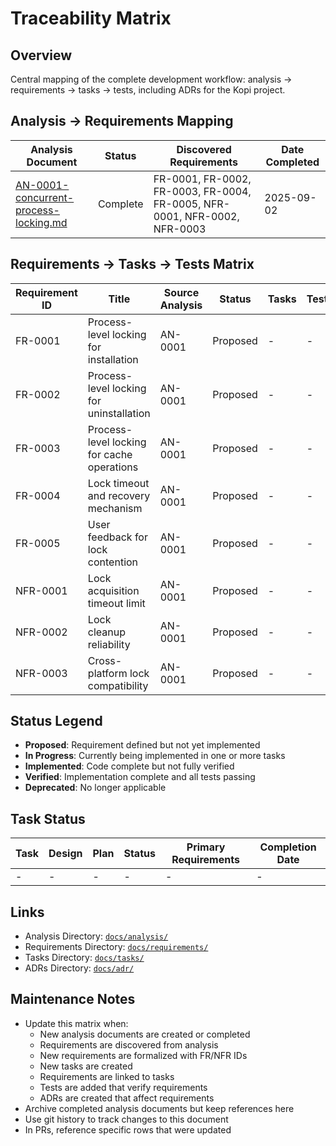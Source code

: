 # Traceability Matrix

## Overview
Central mapping of the complete development workflow: analysis → requirements → tasks → tests, including ADRs for the Kopi project.

## Analysis → Requirements Mapping

| Analysis Document | Status | Discovered Requirements | Date Completed |
|------------------|--------|------------------------|----------------|
| [AN-0001-concurrent-process-locking.md](analysis/AN-0001-concurrent-process-locking.md) | Complete | FR-0001, FR-0002, FR-0003, FR-0004, FR-0005, NFR-0001, NFR-0002, NFR-0003 | 2025-09-02 |

## Requirements → Tasks → Tests Matrix

| Requirement ID | Title | Source Analysis | Status | Tasks | Tests | ADRs | Notes |
|---------------|-------|-----------------|--------|-------|-------|------|-------|
| FR-0001 | Process-level locking for installation | AN-0001 | Proposed | - | - | ADR-0001 | P0 priority |
| FR-0002 | Process-level locking for uninstallation | AN-0001 | Proposed | - | - | ADR-0001 | P0 priority |
| FR-0003 | Process-level locking for cache operations | AN-0001 | Proposed | - | - | ADR-0001 | P0 priority |
| FR-0004 | Lock timeout and recovery mechanism | AN-0001 | Proposed | - | - | ADR-0001 | P0 priority |
| FR-0005 | User feedback for lock contention | AN-0001 | Proposed | - | - | ADR-0001 | P1 priority |
| NFR-0001 | Lock acquisition timeout limit | AN-0001 | Proposed | - | - | ADR-0001 | Performance requirement |
| NFR-0002 | Lock cleanup reliability | AN-0001 | Proposed | - | - | ADR-0001 | Reliability requirement |
| NFR-0003 | Cross-platform lock compatibility | AN-0001 | Proposed | - | - | ADR-0001 | Compatibility requirement |

## Status Legend
- **Proposed**: Requirement defined but not yet implemented
- **In Progress**: Currently being implemented in one or more tasks
- **Implemented**: Code complete but not fully verified
- **Verified**: Implementation complete and all tests passing
- **Deprecated**: No longer applicable

## Task Status

| Task | Design | Plan | Status | Primary Requirements | Completion Date |
|------|--------|------|--------|---------------------|-----------------|
| - | - | - | - | - | - |

## Links
- Analysis Directory: [`docs/analysis/`](../analysis/)
- Requirements Directory: [`docs/requirements/`](../requirements/)
- Tasks Directory: [`docs/tasks/`](../tasks/)
- ADRs Directory: [`docs/adr/`](../adr/)

## Maintenance Notes
- Update this matrix when:
  - New analysis documents are created or completed
  - Requirements are discovered from analysis
  - New requirements are formalized with FR/NFR IDs
  - New tasks are created
  - Requirements are linked to tasks
  - Tests are added that verify requirements
  - ADRs are created that affect requirements
- Archive completed analysis documents but keep references here
- Use git history to track changes to this document
- In PRs, reference specific rows that were updated